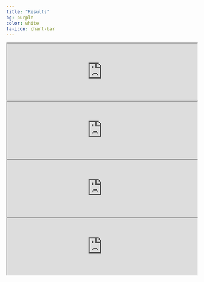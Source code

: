 ```yaml
---
title: "Results"
bg: purple
color: white
fa-icon: chart-bar
---
```


<iframe src="https://docs.google.com/spreadsheets/d/e/2PACX-1vRAqyobPb7CbAlTA2dfGJzjgNu6gx1zoK8uHfAWs2I2O7hC781HjS9atFOyPQamzKcmBv-shwi2bQXP/pubchart?oid=1939324506&amp;format=interactive" width="100%" border="2px solid #ccc" id="myIframe"></iframe>

<iframe src="https://docs.google.com/spreadsheets/d/e/2PACX-1vRAqyobPb7CbAlTA2dfGJzjgNu6gx1zoK8uHfAWs2I2O7hC781HjS9atFOyPQamzKcmBv-shwi2bQXP/pubchart?oid=1061327120&amp;format=interactive" width="100%" border="2px solid #ccc" id="myIframe"></iframe>

<iframe src="https://docs.google.com/spreadsheets/d/e/2PACX-1vRAqyobPb7CbAlTA2dfGJzjgNu6gx1zoK8uHfAWs2I2O7hC781HjS9atFOyPQamzKcmBv-shwi2bQXP/pubchart?oid=1006335906&amp;format=interactive" width="100%" border="2px solid #ccc" id="myIframe"></iframe>

<iframe src="https://docs.google.com/spreadsheets/d/e/2PACX-1vRAqyobPb7CbAlTA2dfGJzjgNu6gx1zoK8uHfAWs2I2O7hC781HjS9atFOyPQamzKcmBv-shwi2bQXP/pubchart?oid=1626519209&amp;format=interactive" width="100%" border="2px solid #ccc" id="myIframe"></iframe>

<script>
  // Selecting the iframe element
  var iframe = document.getElementById("myIframe");
  
  // Adjusting the iframe height onload event
  iframe.onload = function(){
      iframe.style.height = iframe.contentWindow.document.body.scrollHeight + 'px';
  }
</script>

